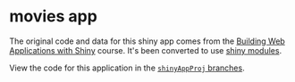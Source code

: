 # movies app

The original code and data for this shiny app comes from the [Building Web Applications with Shiny](https://rstudio-education.github.io/shiny-course/) course. It's been converted to use [shiny modules](https://shiny.posit.co/r/articles/improve/modules/). 

View the code for this application in the [`shinyAppProj` branches](https://github.com/mjfrigaard/shinyAppProj/branches/).
